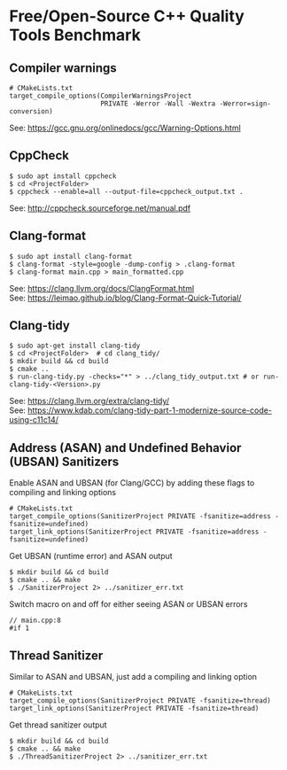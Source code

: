 # Free/Open-Source C++ Quality Tools Benchmark

## Compiler warnings
```
# CMakeLists.txt
target_compile_options(CompilerWarningsProject
                       PRIVATE -Werror -Wall -Wextra -Werror=sign-conversion)
```
See: https://gcc.gnu.org/onlinedocs/gcc/Warning-Options.html

## CppCheck
```
$ sudo apt install cppcheck
$ cd <ProjectFolder>
$ cppcheck --enable=all --output-file=cppcheck_output.txt .
```
See: http://cppcheck.sourceforge.net/manual.pdf

## Clang-format
```
$ sudo apt install clang-format
$ clang-format -style=google -dump-config > .clang-format
$ clang-format main.cpp > main_formatted.cpp
```
See: https://clang.llvm.org/docs/ClangFormat.html <br/>
See: https://leimao.github.io/blog/Clang-Format-Quick-Tutorial/

## Clang-tidy
```
$ sudo apt-get install clang-tidy
$ cd <ProjectFolder>  # cd clang_tidy/
$ mkdir build && cd build
$ cmake ..
$ run-clang-tidy.py -checks="*" > ../clang_tidy_output.txt # or run-clang-tidy-<Version>.py
```
See: https://clang.llvm.org/extra/clang-tidy/ <br/>
See: https://www.kdab.com/clang-tidy-part-1-modernize-source-code-using-c11c14/

## Address (ASAN) and Undefined Behavior (UBSAN) Sanitizers
Enable ASAN and UBSAN (for Clang/GCC) by adding these flags to compiling and linking options
```
# CMakeLists.txt
target_compile_options(SanitizerProject PRIVATE -fsanitize=address -fsanitize=undefined)
target_link_options(SanitizerProject PRIVATE -fsanitize=address -fsanitize=undefined)
```
Get UBSAN (runtime error) and ASAN output
```
$ mkdir build && cd build
$ cmake .. && make
$ ./SanitizerProject 2> ../sanitizer_err.txt
```
Switch macro on and off for either seeing ASAN or UBSAN errors
```
// main.cpp:8
#if 1
```

## Thread Sanitizer
Similar to ASAN and UBSAN, just add a compiling and linking option
```
# CMakeLists.txt
target_compile_options(SanitizerProject PRIVATE -fsanitize=thread)
target_link_options(SanitizerProject PRIVATE -fsanitize=thread)
```
Get thread sanitizer output
```
$ mkdir build && cd build
$ cmake .. && make
$ ./ThreadSanitizerProject 2> ../sanitizer_err.txt
```




